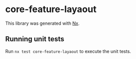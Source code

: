 # core-feature-layaout

This library was generated with [Nx](https://nx.dev).

## Running unit tests

Run `nx test core-feature-layaout` to execute the unit tests.
